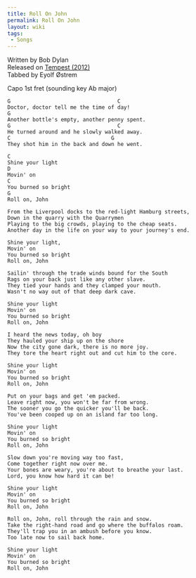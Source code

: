 ```yaml
---
title: Roll On John
permalink: Roll On John
layout: wiki
tags:
 - Songs
---
```


<span class="writtenby">Written by <span class="writer">Bob Dylan
</span></span>  
<span class="versioninfo">Released on [Tempest
(2012)](Tempest (2012))</span>  
<span class="tabbedby">Tabbed by <span class="tabber"> Eyolf Østrem
</span></span>

<div class="preamble">
<div class="capo">
Capo <span class="capopos">1st</span> fret <span class="key">(sounding
key</span> <span class="sounding">Ab major</span>)

</div>
</div>
<div class="song">

    G                                  C
    Doctor, doctor tell me the time of day!
    G
    Another bottle's empty, another penny spent.
    G                                  C
    He turned around and he slowly walked away.
    C                                G
    They shot him in the back and down he went.

    C
    Shine your light
    D
    Movin' on
    C
    You burned so bright
    G
    Roll on, John

    From the Liverpool docks to the red-light Hamburg streets,
    Down in the quarry with the Quarrymen
    Playing to the big crowds, playing to the cheap seats.
    Another day in the life on your way to your journey's end.

    Shine your light,
    Movin' on
    You burned so bright
    Roll on, John

    Sailin' through the trade winds bound for the South
    Rags on your back just like any other slave.
    They tied your hands and they clamped your mouth.
    Wasn't no way out of that deep dark cave.

    Shine your light
    Movin' on
    You burned so bright
    Roll on, John

    I heard the news today, oh boy
    They hauled your ship up on the shore
    Now the city gone dark, there is no more joy.
    They tore the heart right out and cut him to the core.

    Shine your light
    Movin' on
    You burned so bright
    Roll on, John

    Put on your bags and get 'em packed.
    Leave right now, you won't be far from wrong.
    The sooner you go the quicker you'll be back.
    You've been cooped up on an island far too long.

    Shine your light
    Movin' on
    You burned so bright
    Roll on, John

    Slow down you're moving way too fast,
    Come together right now over me.
    Your bones are weary, you're about to breathe your last.
    Lord, you know how hard it can be!

    Shine your light
    Movin' on
    You burned so bright
    Roll on, John

    Roll on, John, roll through the rain and snow.
    Take the right-hand road and go where the buffalos roam.
    They'll trap you in an ambush before you know.
    Too late now to sail back home.

    Shine your light
    Movin' on
    You burned so bright
    Roll on, John

</div>

